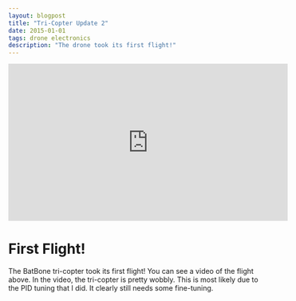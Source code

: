 ```yaml
---
layout: blogpost
title: "Tri-Copter Update 2"
date: 2015-01-01
tags: drone electronics
description: "The drone took its first flight!"
---
```


<p align="center">
<iframe width="560" height="315" src="https://www.youtube.com/embed/YgfCGS8Neso" frameborder="0" allow="accelerometer; autoplay; encrypted-media; gyroscope; picture-in-picture" allowfullscreen></iframe>
</p>

# First Flight!

The BatBone tri-copter took its first flight! You can see a video of the flight above. In the video, the tri-copter is pretty wobbly. This is most likely due to the PID tuning that I did. It clearly still needs some fine-tuning.
